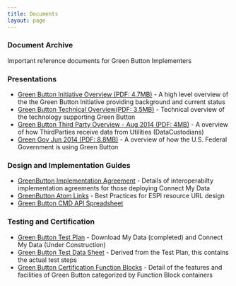 ```yaml
---
title: Documents
layout: page
---
```

### Document Archive
<p>Important reference documents for Green Button Implementers</p>
<section>
<h3>Presentations</h3>
<ul>
<li><a href="Green_Button_Overview.pdf">Green Button Initiative Overview (PDF: 4.7MB)</a> - A high level overview of the the Green Button Initiative providing background and current status</li>
<li><a href="Green_Button_Overview.pdf">Green Button Technical Overview(PDF: 3.5MB)</a> - Technical overview of the technology supporting Green Button</li>
<li><a href="Green_Button_ThirdParty.pdf">Green Button Third Party Overview - Aug 2014  (PDF: 4MB)</a> - A overview of how ThirdParties receive data from Utilities (DataCustodians) </li>
<li><a href="Green_Button_Overview.pdf">Green Gov Jun 2014  (PDF: 8.8MB)</a> - A overview of how the U.S. Federal Government is using Green Button </li>
</ul>
<h3>Design and Implementation Guides</h3>
<ul>
<li><a href="http://osgug.ucaiug.org/sgsystems/OpenADE/Shared%20Documents/Testing%20and%20Certification/GreenButtonTestPlan/referenceMaterial/GreenButtonAuthorization.docx">
       GreenButton Implementation Agreement</a> - Details of interoperabilty implementation agreements for those deploying Connect My Data</li>
<li><a href="http://osgug.ucaiug.org/sgsystems/OpenADE/Shared%20Documents/Testing%20and%20Certification/GreenButtonTestPlan/referenceMaterial/GreenButtonAtomLinks.docx">
      GreenButton Atom Links</a> - Best Practices for ESPI resource URL design</li>
<li><a href="http://osgug.ucaiug.org/sgsystems/OpenADE/Shared%20Documents/Testing%20and%20Certification/GreenButtonTestPlan/OpenADE_2014_Notes/GBCMD_APIS_FBS.xlsx">
      Green Button CMD API Spreadsheet</a></br></li>
</ul>
<h3>Testing and Certification</h3>
<ul>
<li><a href="http://osgug.ucaiug.org/sgsystems/OpenADE/Shared%20Documents/Testing%20and%20Certification/GreenButtonTestPlan/GreenButtonTestPlan.docx">
      Green Button Test Plan</a> - Download My Data (completed) and Connect My Data (Under Construction)</li>
<li><a href="http://osgug.ucaiug.org/sgsystems/OpenADE/Shared%20Documents/Testing%20and%20Certification/GreenButtonTestPlan/GreenButtonTestDataSheet.docx">
      Green Button Test Data Sheet</a> - Derived from the Test Plan, this contains the actual test steps</li>
<li><a href="http://osgug.ucaiug.org/sgsystems/OpenADE/Shared%20Documents/Testing%20and%20Certification/GreenButtonTestPlan/GreenButtonConformanceBlocks.xlsx">
    Green Button Certification Function Blocks</a> - Detail of the features and facilities of Green Button categorized by Function Block containers</li>
</ul>
</section>
